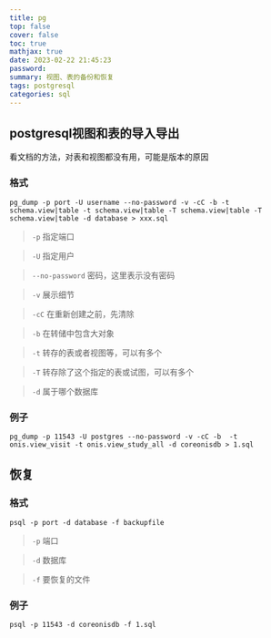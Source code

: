 ```yaml
---
title: pg
top: false
cover: false
toc: true
mathjax: true
date: 2023-02-22 21:45:23
password:
summary: 视图、表的备份和恢复
tags: postgresql
categories: sql
---
```


## postgresql视图和表的导入导出

看文档的方法，对表和视图都没有用，可能是版本的原因

### 格式

```shell
pg_dump -p port -U username --no-password -v -cC -b -t schema.view|table -t schema.view|table -T schema.view|table -T schema.view|table -d database > xxx.sql
```

> `-p` 指定端口

> `-U` 指定用户

> `--no-password` 密码，这里表示没有密码

> `-v` 展示细节

> `-cC` 在重新创建之前，先清除

> `-b` 在转储中包含大对象

> `-t` 转存的表或者视图等，可以有多个

> `-T` 转存除了这个指定的表或试图，可以有多个
 
> `-d` 属于哪个数据库

### 例子

```shell
pg_dump -p 11543 -U postgres --no-password -v -cC -b  -t onis.view_visit -t onis.view_study_all -d coreonisdb > 1.sql
```

## 恢复

### 格式

```shell
psql -p port -d database -f backupfile
```

> `-p` 端口

> `-d` 数据库

> `-f` 要恢复的文件

### 例子

```shell
psql -p 11543 -d coreonisdb -f 1.sql
```